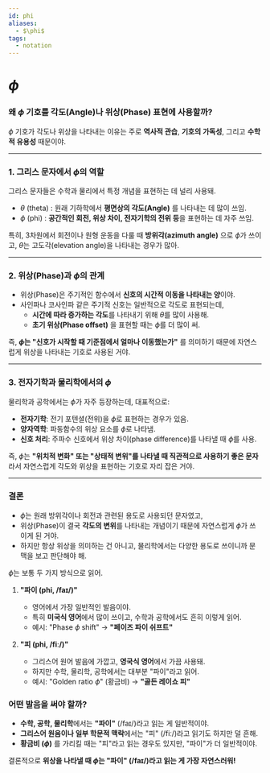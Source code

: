 ```yaml
---
id: phi
aliases:
  - $\phi$
tags:
  - notation
---
```


# $\phi$
### **왜 $\phi$ 기호를 각도(Angle)나 위상(Phase) 표현에 사용할까?**

$\phi$ 기호가 각도나 위상을 나타내는 이유는 주로 **역사적 관습**, **기호의 가독성**, 그리고 **수학적 유용성** 때문이야.

---

### **1. 그리스 문자에서 $\phi$의 역할**
그리스 문자들은 수학과 물리에서 특정 개념을 표현하는 데 널리 사용돼.  
- $\theta$ (theta) : 원래 기하학에서 **평면상의 각도(Angle)** 를 나타내는 데 많이 쓰임.  
- $\phi$ (phi) : **공간적인 회전, 위상 차이, 전자기학의 전위 등**을 표현하는 데 자주 쓰임.  

특히, 3차원에서 회전이나 원형 운동을 다룰 때 **방위각(azimuth angle)** 으로 $\phi$가 쓰이고, $\theta$는 고도각(elevation angle)을 나타내는 경우가 많아.

---

### **2. 위상(Phase)과 $\phi$의 관계**
- 위상(Phase)은 주기적인 함수에서 **신호의 시간적 이동을 나타내는 양**이야.
- 사인파나 코사인파 같은 주기적 신호는 일반적으로 각도로 표현되는데,  
  - **시간에 따라 증가하는 각도**를 나타내기 위해 $\theta$를 많이 사용해.  
  - **초기 위상(Phase offset)** 을 표현할 때는 $\phi$를 더 많이 써.  

즉, **$\phi$는 "신호가 시작할 때 기준점에서 얼마나 이동했는가"** 를 의미하기 때문에 자연스럽게 위상을 나타내는 기호로 사용된 거야.

---

### **3. 전자기학과 물리학에서의 $\phi$**
물리학과 공학에서는 $\phi$가 자주 등장하는데, 대표적으로:  
- **전자기학**: 전기 포텐셜(전위)을 $\phi$로 표현하는 경우가 있음.  
- **양자역학**: 파동함수의 위상 요소를 $\phi$로 나타냄.  
- **신호 처리**: 주파수 신호에서 위상 차이(phase difference)를 나타낼 때 $\phi$를 사용.  

즉, $\phi$는 **"위치적 변화" 또는 "상태적 변위"를 나타낼 때 직관적으로 사용하기 좋은 문자**라서 자연스럽게 각도와 위상을 표현하는 기호로 자리 잡은 거야.

---

### **결론**
- $\phi$는 원래 방위각이나 회전과 관련된 용도로 사용되던 문자였고,  
- 위상(Phase)이 결국 **각도의 변위**를 나타내는 개념이기 때문에 자연스럽게 $\phi$가 쓰이게 된 거야.  
- 하지만 항상 위상을 의미하는 건 아니고, 물리학에서는 다양한 용도로 쓰이니까 문맥을 보고 판단해야 해.

$\phi$는 보통 두 가지 방식으로 읽어.  

1. **"파이 (phi, /faɪ/)"**  
   - 영어에서 가장 일반적인 발음이야.  
   - 특히 **미국식 영어**에서 많이 쓰이고, 수학과 공학에서도 흔히 이렇게 읽어.  
   - 예시: "Phase $\phi$ shift" → **"페이즈 파이 쉬프트"**  

2. **"피 (phi, /fiː/)"**  
   - 그리스어 원어 발음에 가깝고, **영국식 영어**에서 가끔 사용돼.  
   - 하지만 수학, 물리학, 공학에서는 대부분 "파이"라고 읽어.  
   - 예시: "Golden ratio $\phi$" (황금비) → **"골든 레이쇼 피"**  

### **어떤 발음을 써야 할까?**  
- **수학, 공학, 물리학**에서는 **"파이"** (/faɪ/)라고 읽는 게 일반적이야.  
- **그리스어 원음이나 일부 학문적 맥락**에서는 "피" (/fiː/)라고 읽기도 하지만 덜 흔해.  
- **황금비 ($\phi$)** 를 가리킬 때는 "피"라고 읽는 경우도 있지만, "파이"가 더 일반적이야.  

결론적으로 **위상을 나타낼 때 $\phi$는 "파이" (/faɪ/)라고 읽는 게 가장 자연스러워!**
